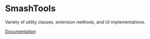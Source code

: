 # SmashTools
Variety of utility classes, extension methods, and UI implementations.

[Documentation](https://docs.google.com/document/d/1Oc7EJWkHeTHmslNlsF0sQnPa0qKJrkqquUft1W9z254/edit?usp=sharing)

